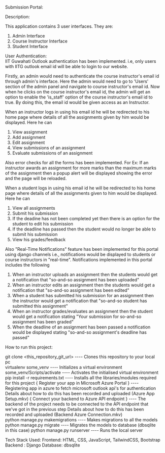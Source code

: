 Submission Portal:


Description:

This application contains 3 user interfaces. They are:
1) Admin Interface
2) Course Instructor Interface
3) Student Interface

User Authentication:    
IIT Guwahati Outlook authentication has been implemented. i.e, only users with IITG outlook email id will be able to login to our website.

Firstly, an admin would need to authenticate the course instructor's email id through admin's interface. 
Here the admin would need to go to 'Users' section of the admin panel and navigate to course instructor's email id.
Now when he clicks on the course instructor's email id, the admin will get an option to enable the 'is_staff' option of the course instructor's email id to true. By doing this, the email id would be given access as an Instructor.

When an instructor logs in using his email id he will be redirected to his home page where details of all the assignments given by him would be displayed. Here he can
1) View assignment
2) Add assignment
3) Edit assignment
4) View submissions of an assignment
5) Evaluate submissions of an assignment

Also error checks for all the forms has been implemented. For Ex: If an instructor awards an assignment for more marks than the maximum marks of the assignment then a popup alert will be displayed showing the error and the page will be reloaded.

When a student logs in using his email id he will be redirected to his home page where details of all the assignments given to him would be displayed. Here he can
1) View all assignments
2) Submit his submission
3) If the deadine has not been completed yet then there is an option for the student to edit his submission
4) If the deadline has passed then the student would no longer be able to submit his submission
5) View his grades/feedback

Also "Real-Time Notifications" feature has been implemented for this portal using django channels i.e., notifications would be displayed to students or course instructors in "real-time". Notifications implemented in this portal includes the following
1) When an instructor uploads an assignment then the students would get a notification that "so-and-so assignment has been uploaded"
2) When an instructor edits an assignment then the students would get a notification that "so-and-so assignment has been edited"
3) When a student has submitted his submission for an assignment then the instructor would get a notification that "so-and-so student has submitted this assignment"
4) When an instructor grades/evaluates an assignment then the student would get a notification stating "Your submission for so-and-so assignment has been graded"
5) When the deadline of an assignment has been passed a notification would be displayed stating "so-and-so assignment's deadline has passed"



How to run this project:

git clone <this_repository_git_url>                     ---- Clones this repository to your local pc                  
virtualenv some_venv                                    ---- Initializes a virtual environment
some_venv/Scripts/activate                              ---- Activates the initialised virtual environment
pip install -r requirements.txt                         ---- Installs all the libraries/modules required for this project
{ Register your app in Microsoft Azure Portal }         ---- Registering app in azure to fetch microsoft outlook api's for authentication
                                                             Details about how to do this has been recorded and uploaded (Azure App Setup.mkv)
{ Connect your backend to Azure API endpoint }          ---- The backend of the project needs to be connected to the API endpoint that we've got in the previous step
                                                             Details about how to do this has been recorded and uploaded (Backend Azure Connection.mkv)                                                  
python manage.py makemigrations                         ---- Makes migrations to all the models
python manage.py migrate                                ---- Migrates the models to database (dbsqlite in this case)
python manage.py runserver                              ---- Runs the local server


Tech Stack Used:
Frontend:   HTML, CSS, JavaScript, TailwindCSS, Bootstrap
Backend :   Django
Database:   dbsqlite